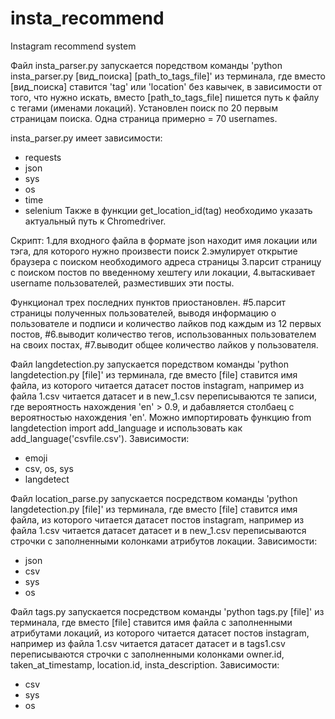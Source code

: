 # insta_recommend
Instagram recommend system

Файл insta_parser.py запускается поредством команды 'python insta_parser.py [вид_поиска] [path_to_tags_file]' из терминала, где вместо [вид_поиска] ставится 'tag' или 'location' без кавычек, в зависимости от того, что нужно искать, вместо [path_to_tags_file] пишется путь к файлу с тегами (именами локаций). Установлен поиск по 20 первым страницам поиска. Одна страница примерно = 70 usernames.

insta_parser.py имеет зависимости:
- requests
- json
- sys
- os
- time
- selenium
Также в функции get_location_id(tag) необходимо указать актуальный путь к Chromedriver.

Скрипт: 
1.для входного файла в формате json находит имя локации или тэга, для которого нужно произвести поиск
2.эмулирует открытие браузера с поиском необходимого адреса страницы
3.парсит страницу с поиском постов по введенному хештегу или локации,
4.вытаскивает username пользователей, разместивших эти посты.

Функционал трех последних пунктов приостановлен.
#5.парсит страницы полученных пользователей, выводя информацию о пользователе и подписи и количество лайков под каждым из 12 первых постов,
#6.выводит количество тегов, использованных пользователем на своих постах,
#7.выводит общее количество лайков у пользователя.


Файл langdetection.py запускается поредством команды 'python langdetection.py [file]' из терминала, где вместо [file] ставится имя файла, из которого читается датасет постов instagram, например из файла 1.csv читается датасет и в new_1.csv переписываются те записи, где вероятность нахождения 'en' > 0.9, и дабавляется столбаец с вероятностью нахождения 'en'. Можно импортировать функцию from langdetection import add_language и использовать как add_language('csvfile.csv').
Зависимости:
- emoji
- csv, os, sys
- langdetect

Файл location_parse.py запускается посредством команды 'python langdetection.py [file]' из терминала, где вместо [file] ставится имя файла, из которого читается датасет постов instagram, например из файла 1.csv читается датасет датасет и в new_1.csv переписываются строчки с заполненными колонками атрибутов локации.
Зависимости:
- json
- csv
- sys
- os

Файл tags.py запускается посредством команды 'python tags.py [file]' из терминала, где вместо [file] ставится имя файла с заполненными атрибутами локаций, из которого читается датасет постов instagram, например из файла 1.csv читается датасет датасет и в tags1.csv переписываются строчки с заполненными колонками owner.id, taken_at_timestamp, location.id, insta_description.
Зависимости:
- csv
- sys
- os
